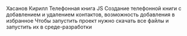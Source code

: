 Хасанов Кирилл
Телефонная книга JS
Создание телефонной книги с добавлением и удалением контактов, возможность добавления в избранное
Чтобы запустить проект нужно скачать все файлы и запустить их в среде-разработки

